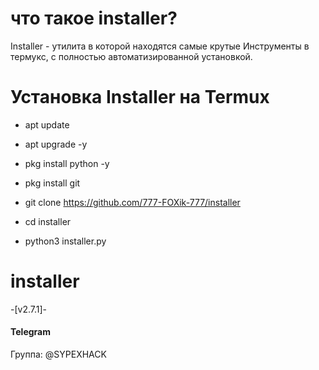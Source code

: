 # что такое installer?
Installer - утилита в которой находятся самые крутые
Инструменты в термукс, с полностью автоматизированной установкой.

# Установка Installer на Termux

+ apt update

+ apt upgrade -y

+ pkg install python -y

+ pkg install git

+ git clone https://github.com/777-FOXik-777/installer

+ cd installer

+ python3 installer.py


# installer 
-[v2.7.1]-

#### Telegram

Группа: @SYPEXHACK
